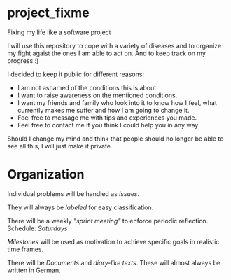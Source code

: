 # project_fixme
Fixing my life like a software project

I will use this repository to cope with a variety of diseases and to organize my fight agaist the ones I am able to act on.
And to keep track on my progress :)

I decided to keep it public for different reasons:
- I am not ashamed of the conditions this is about.
- I want to raise awareness on the mentioned conditions.
- I want my friends and family who look into it to know how I feel, what currently makes me suffer and how I am going to change it.
- Feel free to message me with tips and experiences you made.
- Feel free to contact me if you think I could help you in any way.

Should I change my mind and think that people should no longer be able to see all this, I will just make it private.


# Organization
Individual problems will be handled as _issues_.

They will always be _labeled_ for easy classification.

There will be a weekly _"sprint meeting"_ to enforce periodic reflection. Schedule: _Saturdays_

_Milestones_ will be used as motivation to achieve specific goals in realistic time frames.

There will be _Documents_ and _diary-like texts_. These will almost always be written in German.
